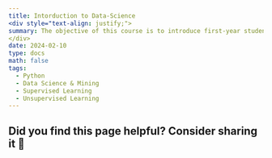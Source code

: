 ```yaml
---
title: Intorduction to Data-Science
<div style="text-align: justify;">
summary: The objective of this course is to introduce first-year students to the fundamentals of data science. It begins by covering the basics of essential data science techniques, including supervised learning methods like linear regression, decision trees, and logistic regression. The course also explores unsupervised methods such as clustering, along with techniques for addressing model overfitting and underfitting. In addition, students will learn advanced methods such as boosting and bagging to enhance model performance.
</div>
date: 2024-02-10
type: docs
math: false
tags:
  - Python
  - Data Science & Mining
  - Supervised Learning
  - Unsupervised Learning
---
```


## Did you find this page helpful? Consider sharing it 🙌

